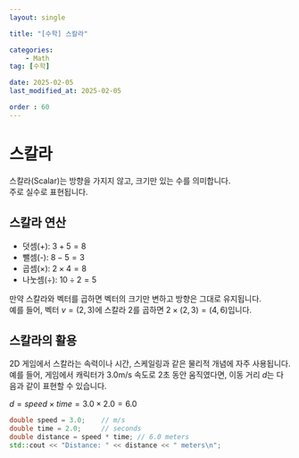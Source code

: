 ```yaml
---
layout: single

title: "[수학] 스칼라"

categories:
    - Math
tag: [수학]

date: 2025-02-05
last_modified_at: 2025-02-05

order : 60
---
```


# 스칼라

스칼라(Scalar)는 방향을 가지지 않고, 크기만 있는 수를 의미합니다.  
주로 실수로 표현됩니다.

## 스칼라 연산

+ 덧셈(+): $3 + 5 = 8$
+ 뺄셈(-): $8 - 5 = 3$
+ 곱셈($\times$): $2 \times 4 = 8$
+ 나눗셈($\div$): $10 \div 2 = 5$

만약 스칼라와 벡터를 곱하면 벡터의 크기만 변하고 방향은 그대로 유지됩니다.  
예를 들어, 벡터 $v = (2,3)$에 스칼라 2를 곱하면 $2 \times (2,3) = (4, 6)$입니다.

## 스칼라의 활용

2D 게임에서 스칼라는 속력이나 시간, 스케일링과 같은 물리적 개념에 자주 사용됩니다.  
예를 들어, 게임에서 캐릭터가 3.0m/s 속도로 2초 동안 움직였다면, 이동 거리 $d$는 다음과 같이 표현할 수 있습니다.

$d = speed \times time = 3.0 \times 2.0 = 6.0$

```cpp
double speed = 3.0;    // m/s
double time = 2.0;     // seconds
double distance = speed * time; // 6.0 meters
std::cout << "Distance: " << distance << " meters\n";
```